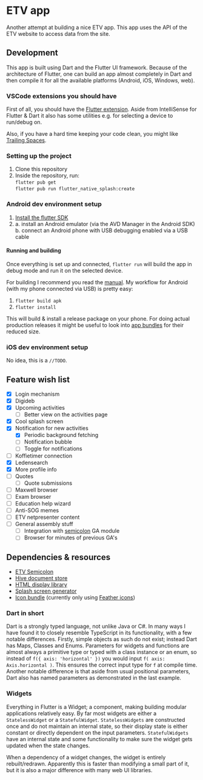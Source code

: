 # ETV app
Another attempt at building a nice ETV app. This app uses the API of the ETV website to access data from the site.

## Development
This app is built using Dart and the Flutter UI framework. Because of the architecture of Flutter, one can build an app almost completely in Dart and then compile it for all the available platforms (Android, iOS, Windows, web).

### VSCode extensions you should have
First of all, you should have the [Flutter extension]. Aside from IntelliSense for Flutter & Dart it also has some utilities e.g. for selecting a device to run/debug on.

Also, if you have a hard time keeping your code clean, you might like [Trailing Spaces].

[Flutter extension]: https://marketplace.visualstudio.com/items?itemName=Dart-Code.flutter
[Trailing Spaces]: https://marketplace.visualstudio.com/items?itemName=shardulm94.trailing-spaces

### Setting up the project
1. Clone this repository
2. Inside the repository, run:  
`flutter pub get`  
`flutter pub run flutter_native_splash:create`

### Android dev environment setup
1. [Install the flutter SDK](https://docs.flutter.dev/get-started/install)
2. a. install an Android emulator (via the AVD Manager in the Android SDK)  
   b. connect an Android phone with USB debugging enabled via a USB cable

#### Running and building
Once everything is set up and connected, `flutter run` will build the app in debug mode and run it on the selected device.

For building I recommend you read the [manual][build manual]. My workflow for Android (with my phone connected via USB) is pretty easy:

1. `flutter build apk`
2. `flutter install`

This will build & install a release package on your phone. For doing actual production releases it might be useful to look into [app bundles] for their reduced size.

### iOS dev environment setup
No idea, this is a `//TODO`.

## Feature wish list
- [x] Login mechanism
- [x] Digideb
- [x] Upcoming activities
  - [ ] Better view on the activities page
- [x] Cool splash screen
- [x] Notification for new activities
  - [x] Periodic background fetching
  - [ ] Notification bubble
  - [ ] Toggle for notifications
- [ ] Koffietimer connection
- [x] Ledensearch
- [x] More profile info
- [ ] Quotes
  - [ ] Quote submissions
- [ ] Maxwell browser
- [ ] Exam browser
- [ ] Education help wizard
- [ ] Anti-SOG memes
- [ ] ETV netpresenter content
- [ ] General assembly stuff
  - [ ] Integration with [semicolon] GA module
  - [ ] Browser for minutes of previous GA's

[build manual]: https://docs.flutter.dev/deployment/android#building-the-app-for-release
[app bundles]: https://docs.flutter.dev/deployment/android#when-should-i-build-app-bundles-versus-apks
[semicolon]: https://github.com/hoco-etv/semicolon

## Dependencies & resources
* [ETV Semicolon][semicolon]
* [Hive document store](https://pub.dev/packages/hive)
* [HTML display library](https://pub.dev/packages/flutter_widget_from_html)
* [Splash screen generator](https://pub.dev/packages/flutter_native_splash)
* [Icon bundle](https://pub.dev/packages/flutter_font_icons) (currently only using [Feather icons](https://feathericons.com))

### Dart in short
Dart is a strongly typed language, not unlike Java or C#. In many ways I have found it to closely resemble TypeScript in its functionality, with a few notable differences. Firstly, simple objects as such do not exist; instead Dart has Maps, Classes and Enums. Parameters for widgets and functions are almost always a primitive type or typed with a class instance or an enum, so instead of `f({ axis: 'horizontal' })` you would input `f( axis: Axis.horizontal )`. This ensures the correct input type for `f` at compile time.
Another notable difference is that aside from usual positional parameters, Dart also has named parameters as demonstrated in the last example.

### Widgets
Everything in Flutter is a Widget; a component, making building modular applications relatively easy. By far most widgets are either a `StatelessWidget` or a `StatefulWidget`. `StatelessWidgets` are constructed once and do not maintain an internal state, so their display state is either constant or directly dependent on the input parameters. `StatefulWidgets` have an internal state and some functionality to make sure the widget gets updated when the state changes.

When a dependency of a widget changes, the widget is entirely rebuilt/redrawn. Apparently this is faster than modifying a small part of it, but it is also a major difference with many web UI libraries.
